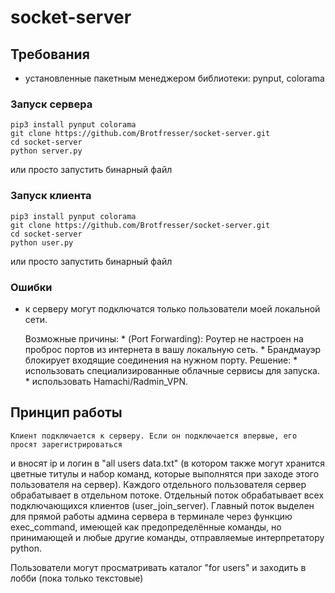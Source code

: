 # socket-server


## Требования
* установленные пакетным менеджером библиотеки: pynput, colorama

### Запуск сервера
```console
pip3 install pynput colorama
git clone https://github.com/Brotfresser/socket-server.git
cd socket-server
python server.py
```
или просто запустить бинарный файл


### Запуск клиента
```console
pip3 install pynput colorama
git clone https://github.com/Brotfresser/socket-server.git
cd socket-server
python user.py
```
или просто запустить бинарный файл


### Ошибки
* к серверу могут подключатся только пользователи моей локальной сети.

    Возможные причины:
        * (Port Forwarding): Роутер не настроен на проброс портов из интернета в вашу локальную сеть.
        * Брандмауэр блокирует входящие соединения на нужном порту.
    Решение:
        * использовать специализированные облачные сервисы для запуска.
        * использовать Hamachi/Radmin_VPN.


## Принцип работы
	Клиент подключается к серверу. Если он подключается впервые, его просят зарегистрироваться 
и вносят ip и логин в "all users data.txt" (в котором также могут хранится цветные титулы и 
набор команд, которые выполнятся при заходе этого пользователя на сервер). 
Каждого отдельного пользователя сервер обрабатывает в отдельном потоке. 
Отдельный поток обрабатывает всех подключающихся клиентов (user_join_server).
Главный поток выделен для прямой работы админа сервера в терминале через функцию exec_command,
имеющей как предопределённые команды, но принимающей и любые другие команды, отправляемые
интерпретатору python.

Пользователи могут просматривать каталог "for users" и заходить в лобби (пока только текстовые)
